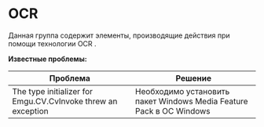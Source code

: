 # OCR

Данная группа содержит элементы, производящие действия при помощи технологии OCR&#x20;.

**Известные проблемы:**

| Проблема                                                     | Решение                                                             |
| ------------------------------------------------------------ | ------------------------------------------------------------------- |
| The type initializer for Emgu.CV.CvInvoke threw an exception | Необходимо установить пакет Windows Media Feature Pack в ОС Windows |

&#x20;



